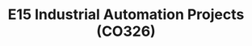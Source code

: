 ---
layout: project_batch
title: E15 Industrial Automation Projects (CO326)
permalink: /co326/e15/
has_children: true
parent: Industrial Automation Projects (CO326)
batch: e15
code: co326

search_exclude: true
default_thumb_image: /data/categories/co326/thumbnail.jpg
description: This section contains projects conducted as a partial requirement to complete the course CO326. The timeline for the project is semester 6 (second semester of the third year) of the undergraduate. The main objective of this is to give students a hand on experience of Industrial Communication Networks.
---